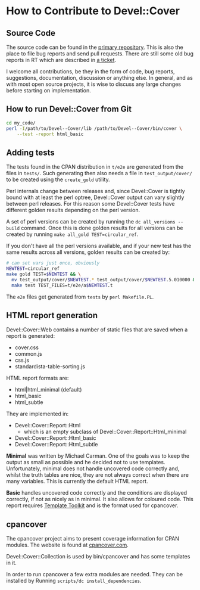 # How to Contribute to Devel::Cover

## Source Code

The source code can be found in the [primary
repository](https://github.com/pjcj/Devel--Cover).  This is also the place to
file bug reports and send pull requests.  There are still some old bug reports
in RT which are described in [a
ticket](https://github.com/pjcj/Devel--Cover/issues/35).

I welcome all contributions, be they in the form of code, bug reports,
suggestions, documentation, discussion or anything else.  In general, and as
with most open source projects, it is wise to discuss any large changes before
starting on implementation.

## How to run Devel::Cover from Git

```sh
cd my_code/
perl -I/path/to/Devel--Cover/lib /path/to/Devel--Cover/bin/cover \
    --test -report html_basic
```

## Adding tests

The tests found in the CPAN distribution in `t/e2e` are generated from the
files in `tests/`.  Such generating then also needs a file in
`test_output/cover/` to be created using the `create_gold` utility.

Perl internals change between releases and, since Devel::Cover is tightly bound
with at least the perl optree, Devel::Cover output can vary slightly between
perl releases.  For this reason some Devel::Cover tests have different golden
results depending on the perl version.

A set of perl versions can be created by running the `dc all_versions --build`
command.  Once this is done golden results for all versions can be created by
running `make all_gold TEST=circular_ref`.

If you don't have all the perl versions available, and if your new test has the
same results across all versions, golden results can be created by:

```sh
# can set vars just once, obviously
NEWTEST=circular_ref
make gold TEST=$NEWTEST && \
  mv test_output/cover/$NEWTEST.* test_output/cover/$NEWTEST.5.010000 && \
  make test TEST_FILES=t/e2e/a$NEWTEST.t
```

The `e2e` files get generated from `tests` by `perl Makefile.PL`.

## HTML report generation

Devel::Cover::Web contains a number of static files that are saved when a
report is generated:

- cover.css
- common.js
- css.js
- standardista-table-sorting.js

HTML report formats are:

- html|html_minimal (default)
- html_basic
- html_subtle

They are implemented in:

- Devel::Cover::Report::Html
  - which is an empty subclass of Devel::Cover::Report::Html_minimal
- Devel::Cover::Report::Html_basic
- Devel::Cover::Report::Html_subtle

**Minimal** was written by Michael Carman.  One of the goals was to keep the
output as small as possible and he decided not to use templates.
Unfortunately, minimal does not handle uncovered code correctly and, whilst the
truth tables are nice, they are not always correct when there are many
variables.  This is currently the default HTML report.

**Basic** handles uncovered code correctly and the conditions are displayed
correctly, if not as nicely as in minimal.  It also allows for coloured code.
This report requires [Template Toolkit](https://metacpan.org/pod/Template) and
is the format used for cpancover.

## cpancover

The cpancover project aims to present coverage information for CPAN modules.
The website is found at [cpancover.com](http://cpancover.com/).

Devel::Cover::Collection is used by bin/cpancover and has some templates in it.

In order to run cpancover a few extra modules are needed.  They can be
installed by Running `scripts/dc install_dependencies`.
